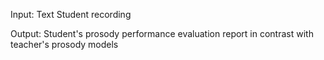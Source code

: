 Input:
Text
Student recording

Output:
Student's prosody performance evaluation report in contrast with teacher's prosody models
